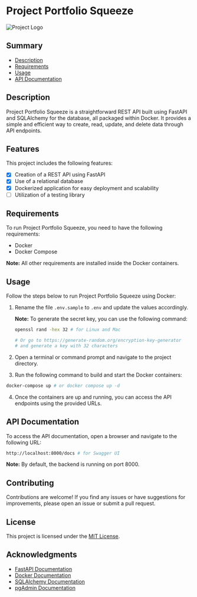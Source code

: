 # Project Portfolio Squeeze

![Project Logo](https://fastapi.tiangolo.com/img/logo-margin/logo-teal.png)

## Summary

- [Description](#description)
- [Requirements](#requirements)
- [Usage](#usage)
- [API Documentation](#api-documentation)

## Description

Project Portfolio Squeeze is a straightforward REST API built using FastAPI and SQLAlchemy for the database, all packaged within Docker. It provides a simple and efficient way to create, read, update, and delete data through API endpoints.

## Features

This project includes the following features:

- [x] Creation of a REST API using FastAPI
- [x] Use of a relational database
- [x] Dockerized application for easy deployment and scalability
- [ ] Utilization of a testing library

## Requirements

To run Project Portfolio Squeeze, you need to have the following requirements:

- Docker
- Docker Compose

**Note:** All other requirements are installed inside the Docker containers.

## Usage

Follow the steps below to run Project Portfolio Squeeze using Docker:

1. Rename the file `.env.sample` to `.env` and update the values accordingly.

    **Note:** To generate the secret key, you can use the following command:

    ```bash
    openssl rand -hex 32 # for Linux and Mac

    # Or go to https://generate-random.org/encryption-key-generator
    # and generate a key with 32 characters
    ```

2. Open a terminal or command prompt and navigate to the project directory.

3. Run the following command to build and start the Docker containers:

```bash
docker-compose up # or docker compose up -d
```

4. Once the containers are up and running, you can access the API endpoints using the provided URLs.

## API Documentation

To access the API documentation, open a browser and navigate to the following URL:

```bash
http://localhost:8000/docs # for Swagger UI
```

**Note:** By default, the backend is running on port 8000.

## Contributing

Contributions are welcome! If you find any issues or have suggestions for improvements, please open an issue or submit a pull request.

## License

This project is licensed under the [MIT License](LICENSE).

## Acknowledgments

- [FastAPI Documentation](https://fastapi.tiangolo.com/)
- [Docker Documentation](https://docs.docker.com/)
- [SQLAlchemy Documentation](https://docs.sqlalchemy.org/)
- [pgAdmin Documentation](https://www.pgadmin.org/docs/)
